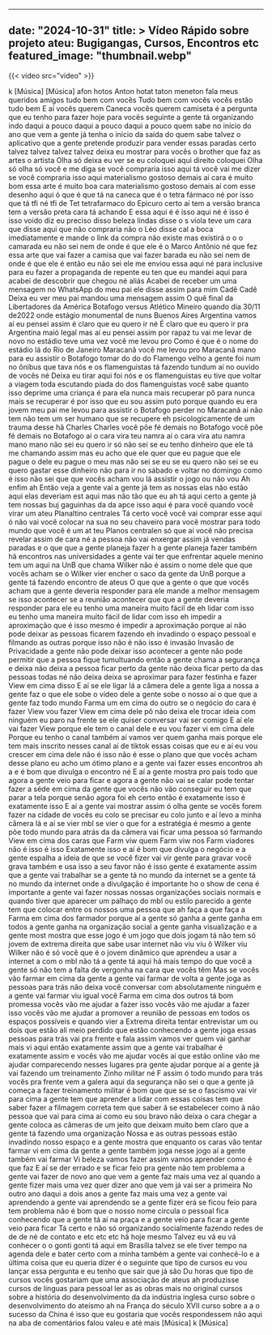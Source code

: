
---
date: "2024-10-31"
title: > 
    Vídeo Rápido sobre projeto ateu: Bugigangas, Cursos, Encontros etc
featured_image: "thumbnail.webp"
---

{{< video src="video" >}}


k
[Música]
[Música]
afon
hotos Anton
hotat taton meneton
fala meus queridos amigos tudo bem com
vocês Tudo bem com vocês vocês estão
tudo bem E
aí vocês querem
Caneca vocês
querem
camiseta é a pergunta que eu tenho para
fazer hoje para vocês
seguinte a gente tá organizando
indo daqui a pouco daqui a pouco daqui a
pouco quem sabe no início do ano que vem
a gente já
tenha o início da saída do quem sabe
talvez o aplicativo que a gente pretende
produzir para vender essas paradas certo
talvez talvez talvez talvez deixa eu
mostrar para
vocês o brother que faz as artes o
artista Olha
só deixa eu ver se eu coloquei aqui
direito coloquei Olha só olha só você e
me diga se você compraria isso aqui tá
você vai me dizer se você compraria isso
aqui
materialismo gostoso demais ai cara é
muito bom essa arte é muito boa cara
materialismo gostoso demais aí com esse
desenho aqui ó que é que tá na
caneca que é o tetra fármaco né por isso
que tá tfi né tfi de Tet tetrafarmaco do
Epicuro certo aí tem a versão branca tem
a versão preta cara tá achando E essa
aqui
é é isso aqui
né é
isso é isso voido
diz eu preciso disso
beleza lindas disse o s viola teve um
cara que disse aqui que não compraria
não o Léo disse cal a boca imediatamente
e mande o link da compra não existe mas
existirá o o o camarada eu não sei nem
de onde é que ele é o Marco Antônio né
que fez essa arte que vai fazer a camisa
que vai fazer
barada eu não sei nem de onde é que ele
é então eu não sei ele me enviou essa
aqui né para inclusive para eu fazer a
propaganda de repente eu ten que eu
mandei aqui para acabei de descobrir que
chegou né aliás Acabei de receber um uma
mensagem no WhatsApp do meu pai ele
disse assim para mim Cadê Cadê Deixa eu
ver meu pai mandou uma mensagem assim O
quê final da Libertadores da América
Botafogo versus Atlético Mineiro quando
dia 30/11 de2022 onde estágio monumental
de nuns Buenos Aires Argentina
vamos aí eu pensei assim é claro
que eu quero ir né É claro que eu quero
ir pra Argentina maió legal mas aí eu
pensei assim por rapaz tu vai me levar
de novo no estádio teve uma vez você me
levou
pro Como é que é o nome do estádio lá do
Rio de Janeiro Maracanã você me levou
pro Maracanã mano para eu assistir o
Botafogo tomar do
do do Flamengo velho a gente foi num no
ônibus que tava nós e os flamenguistas
tá fazendo tundum aí no ouvido de vocês
né Deixa eu tirar aqui foi nós e os
flamenguistas eu tive que voltar a
viagem toda escutando piada do dos
flamenguistas você sabe quanto isso
deprime uma criança é para ela nunca
mais recuperar pô para nunca mais se
recuperar é por isso que eu sou assim
puto porque quando eu era jovem meu pai
me levou para assistir o Botafogo perder
no Maracanã aí não tem não tem um ser
humano que se recupere eh
psicologicamente de um trauma desse
hã Charles Charles você põe fé demais no
Botafogo você põe fé demais no
Botafogo aí o cara vira teu
namra aí o cara vira atu namra
mano
mano não sei eu quero ir só não sei se
eu tenho dinheiro que ele tá me chamando
assim mas eu acho que ele quer que eu
pague que ele pague o dele eu pague o
meu mas não sei se eu se eu quero não
sei se eu quero gastar esse dinheiro não
para ir no sábado e voltar no domingo
como é isso não sei que que vocês acham
vou lá assistir o jogo ou não vou
Ah enfim ah Então veja a gente vai a
gente já tem as nossas elas não estão
aqui elas deveriam est aqui mas não tão
que eu ah tá
aqui certo a gente já tem nossas buj
gaguinhas da da apce isso aqui é para
você quando você virar um ateu
Planaltino centrales Tá
certo você você vai comprar esse aqui ó
não vai você colocar na sua no seu
chaveiro para você mostrar para todo
mundo que você é um at teu Planos
centralen só que aí você não precisa
revelar assim de cara né a pessoa não
vai enxergar assim já vendas paradas e o
que que a gente planeja fazer h a gente
planeja fazer também hã
encontros nas universidades a gente vai
ter que enfrentar aquele menino tem um
aqui na UnB que chama Wilker não é assim
o nome dele que que vocês acham se o
Wilker vier encher o saco da gente da
UnB porque a gente tá fazendo encontro
de ateus O que que a gente o que que
vocês acham que a gente deveria
responder para ele mande a melhor
mensagem se isso acontecer se a reunião
acontecer que que a gente deveria
responder para ele eu tenho uma maneira
muito fácil de eh lidar com isso eu
tenho uma maneira muito fácil de lidar
com isso
eh impedir a aproximação que é isso
mesmo é impedir a aproximação porque aí
não pode deixar as pessoas ficarem
fazendo eh invadindo o espaço pessoal e
filmando as outras porque isso não é não
isso é
invasão Invasão de Privacidade a gente
não pode deixar isso acontecer a gente
não pode permitir que a pessoa fique
tumultuando então a gente chama a
segurança e deixa não deixa a pessoa
ficar perto da gente não deixa ficar
perto da das pessoas todas né não deixa
deixa se aproximar para fazer festinha e
fazer View em cima disso E aí se ele
ligar lá a câmera dele a gente liga a
nossa a gente faz o que ele sobe o vídeo
dele a gente sobe o nosso aí o que que a
gente faz todo mundo Farma um em cima do
outro se o negócio do cara é fazer View
vou fazer View em cima dele pô não deixa
ele trocar ideia com ninguém eu paro na
frente se ele quiser conversar vai ser
comigo E aí ele vai fazer View porque
ele tem o canal dele e eu vou fazer vi
em cima dele Porque eu tenho o canal
também aí vamos ver quem ganha mais
porque ele tem mais inscrito nesses
canal aí de tiktok essas coisas que eu e
aí eu vou crescer em cima dele não é
isso não é esse o plano que que vocês
acham desse plano eu acho um ótimo plano
e a gente vai fazer esses encontros ah a
e é bom que divulga o encontro né E aí a
gente mostra pro país todo que agora a
gente veio para ficar e agora a gente
não vai se calar pode tentar fazer a
séde em cima da gente que vocês não vão
conseguir eu tem que parar a tela porque
senão agora foi
eh certo então é exatamente isso é
exatamente isso E aí a gente vai mostrar
assim ó olha gente se vocês forem fazer
na cidade de vocês eu colo se precisar
eu colo junto e aí levo a minha câmera
lá e aí se vier mbl se vier o que for a
estratégia é mesmo a gente põe todo
mundo para atrás da da câmera vai ficar
uma pessoa só farmando View em cima dos
caras que Farm viw quem Farm viw nos
Farm viadores não é isso é isso
Exatamente isso e aí é bom que divulga o
negócio e a gente espalha a ideia de que
se você fizer vai vir gente para gravar
você grava também e usa isso a seu favor
não é isso gente é exatamente assim que
a gente vai trabalhar se a gente tá no
mundo da internet se a gente tá no mundo
da internet onde a divulgação é
importante ho o show de cena é
importante a gente vai fazer nossas
nossas organizações sociais normais e
quando tiver que aparecer um palhaço do
mbl ou estilo parecido a gente tem que
colocar entre os nossos uma pessoa que
ah faça a que faça a Farma em cima dos
farmador porque aí a gente só ganha a
gente ganha em todos a gente ganha na
organização social a gente ganha
visualização e a gente most mostra que
esse jogo é um jogo que dois jogam tá
não tem só jovem de extrema direita que
sabe usar internet não viu viu ô Wilker
viu Wilker não é só você que é o jovem
dinâmico que aprendeu a usar a internet
a com o mbl não tá a gente tá aqui há
mais tempo do que você a gente só não
tem a falta de vergonha na cara que
vocês
têm Mas se vocês vão farmar em cima da
gente a gente vai farmar de volta a
gente joga as pessoas para trás não
deixa você conversar com absolutamente
ninguém e a gente vai farmar viu igual
você Farma em cima dos outros tá bom
promessa vocês vão me ajudar a fazer
isso vocês vão me ajudar a fazer isso
vocês vão me ajudar a promover a reunião
de pessoas em todos os espaços possíveis
e quando vier a Extrema direita tentar
entrevistar um ou dois que estão ali
meio perdido que estão conhecendo a
gente joga essas pessoas para trás vai
pra frente e fala assim vamos ver quem
vai ganhar mais vi aqui então
exatamente assim que a gente vai
trabalhar é exatamente assim e vocês vão
me ajudar vocês aí que estão online vão
me ajudar comparecendo nesses lugares
pra gente ajudar porque aí a gente já
vai fazendo um treinamento Zinho militar
né F assim ó todo mundo para trás vocês
pra frente vem a galera aqui da
segurança não sei o que a gente já
começa a fazer treinamento militar é bom
que que se se o fascismo vai vir para
cima a gente tem que aprender a lidar
com essas coisas tem que saber fazer a
filmagem correta tem que saber ã se
estabelecer como ã não pessoa que vai
para cima ai como eu sou bravo não deixa
o cara chegar a gente coloca as câmeras
de um jeito que deixam muito bem claro
que a gente tá fazendo uma organização
Nossa e as outras pessoas estão
invadindo nosso espaço e a gente mostra
que enquanto os caras vão tentar farmar
vi em cima da gente a gente também joga
nesse jogo aí a gente também vai farmar
Vi
beleza vamos fazer assim vamos aprender
como é que faz E aí se der errado e se
ficar feio pra gente não tem problema a
gente vai fazer de novo ano que vem a
gente faz mais uma vez aí quando a gente
fizer mais uma vez quer dizer ano que
vem já vai ser a primeira No outro ano
daqui a dois anos a gente faz mais uma
vez a gente vai aprendendo a gente vai
aprendendo se a gente fizer erá se ficou
feio para tem problema não é bom que o
nosso nome circula o pessoal fica
conhecendo que a gente tá aí na praça e
a gente veio para ficar a gente veio
para ficar Tá certo
e não só organizando socialmente fazendo
redes de de de né de contato e etc etc
etc hã hoje mesmo Talvez eu vá eu vá
conhecer o o gonti gonti tá aqui em
Brasília talvez se ele tiver tempo na
agenda dele e bater certo com a minha
também a gente vai conhecê-lo e a última
coisa que eu queria dizer é o seguinte
que tipo de cursos eu vou lançar essa
pergunta e eu tenho que sair que já são
Du horas que tipo de cursos vocês
gostariam que uma associação de ateus ah
produzisse cursos de línguas para
pessoal ler as as obras mais no original
cursos sobre a história do
desenvolvimento da da indústria inglesa
curso sobre o desenvolvimento do ateísmo
ah na França do século XVII curso sobre
a a o sucesso da China é isso que eu
gostaria que vocês respondessem não aqui
na aba de comentários falou valeu e até
mais
[Música]
k
[Música]